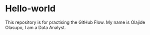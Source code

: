 # Hello-world
This repository is for practising the GitHub Flow.
My name is Olajide Olasupo, I am a Data Analyst.

